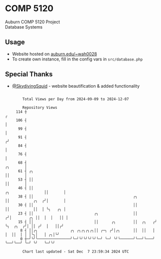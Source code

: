 # COMP 5120
Auburn COMP 5120 Project  
Database Systems

## Usage
- Website hosted on [auburn.edu/~wah0028](https://webhome.auburn.edu/~wah0028/)
- To create own instance, fill in the config vars in `src/database.php`

## Special Thanks
- [@SkydivingSquid](https://github.com/SkydivingSquid) - website beautification & added functionality

```

        Total Views per Day from 2024-09-09 to 2024-12-07

        Repository Views
     114 ┼                                                                                        ╭
     106 ┤                                                                                        │
      99 ┤                                                                                        │
      91 ┤                                                                                       ╭╯
      84 ┤                                                                                       │
      76 ┤                                                                                       │
      68 ┤                                                                              ╭╮       │
      61 ┤ ╭╮                                                                           ││       │
      53 ┤ ││                                                                           ││       │
      46 ┤ ││                                                         ╭╮                ││       │
      38 ┤ ││                                              ╭╮         ││           ╭╮  ╭╯│       │
      30 ┤ ││                                              ││         ││           ││  │ ╰╮   ╭╮ │
      23 ┤ ││                            ╭╮                ││        ╭╯│        ╭╮ ││  │  │   ││ │
      15 ┤ ││                            ││      ╭╮        ││  ╭╮   ╭╯ ╰╮  ╭╮  ╭╯│ ││ ╭╯  │   ││╭╯
       8 ┤ ││╭╮               ╭╮ ╭╮╭╮╭╮╭╮││ ╭─╮ ╭╯│╭╮      ││  ││   │   │  ││  │ │ │╰╮│   │ ╭╮│╰╯
       0 ┼─╯╰╯╰───────────────╯╰─╯╰╯╰╯╰╯╰╯╰─╯ ╰─╯ ╰╯╰──────╯╰──╯╰───╯   ╰──╯╰──╯ ╰─╯ ╰╯   ╰─╯╰╯

        Chart last updated - Sat Dec  7 23:59:34 2024 UTC
        
```
